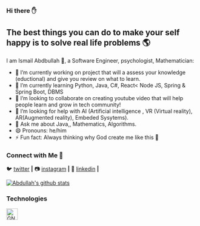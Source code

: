 ### Hi there ✋

## The best things you can do to make your self happy is to solve real life problems 🌎

I am Ismail Abdbullah 🙋, a Software Engineer, psychologist, Mathematician:

- 🔭 I’m currently working on project that will a assess your knowledge (eductional) and give you review on what to learn.
- 🌱 I’m currently learning Python, Java, C#, React< Node JS, Spring & Spring Boot, DBMS
- 👯 I’m looking to collaborate on creating youtube video that will help people learn and grow in tech community!
- 🤔 I’m looking for help with AI (Artificial intelligence , VR (Virtual reality), AR(Augmented reality), Embeded Sysytems).
- 💬 Ask me about Java,, Mathematics, Algorithms.
- 😄 Pronouns: he/him
- ⚡ Fun fact: Always thinking why God create me like this 🤫

### Connect with Me 🤝

🐦 [twitter][twitter] **|** 
📷 [instagram][instagram] **|** 
👔 [linkedin][instagram] **|** 

[![Abdullah's github stats](https://github-readme-stats.vercel.app/api?username=Abdullah-ohida)](https://github.com/Abdullah-ohida/github-readme-stats)

[twitter]: https://twitter.com/Whale_walker
[instagram]: https://www.linkedin.com/in/abdullah-ismail-183a001a1/
[linkedin]: https://www.instagram.com/abdullahismail649/?hl=en

### Technologies
<a href="https://www.gnu.org/"><img alt="GNU" src='https://simpleicons.org/icons/gnu.svg' width='30'/></a>

<!--
**Abdullah-ohida/Abdullah-ohida** is a ✨ _special_ ✨ repository because its `README.md` (this file) appears on your GitHub profile.




-->
